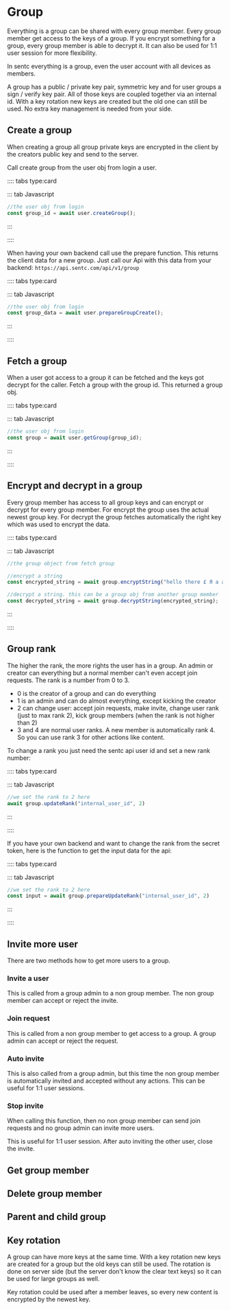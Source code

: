 # Group

Everything is a group can be shared with every group member. Every group member get access to the keys of a group.
If you encrypt something for a group, every group member is able to decrypt it.
It can also be used for 1:1 user session for more flexibility. 

In sentc everything is a group, even the user account with all devices as members.

A group has a public / private key pair, symmetric key and for user groups a sign / verify key pair. 
All of those keys are coupled together via an internal id. 
With a key rotation new keys are created but the old one can still be used.
No extra key management is needed from your side.

## Create a group

When creating a group all group private keys are encrypted in the client by the creators public key and send to the server.

Call create group from the user obj from login a user.

:::: tabs type:card

::: tab Javascript
```ts
//the user obj from login
const group_id = await user.createGroup();
```
:::

::::

When having your own backend call use the prepare function. This returns the client data for a new group. 
Just call our Api with this data from your backend: `https://api.sentc.com/api/v1/group`

:::: tabs type:card

::: tab Javascript
```ts
//the user obj from login
const group_data = await user.prepareGroupCreate();
```
:::

::::

## Fetch a group

When a user got access to a group it can be fetched and the keys got decrypt for the caller. 
Fetch a group with the group id. This returned a group obj.

:::: tabs type:card

::: tab Javascript
```ts
//the user obj from login
const group = await user.getGroup(group_id);
```
:::

::::

## Encrypt and decrypt in a group

Every group member has access to all group keys and can encrypt or decrypt for every group member. 
For encrypt the group uses the actual newest group key. 
For decrypt the group fetches automatically the right key which was used to encrypt the data.

:::: tabs type:card

::: tab Javascript
```ts
//the group object from fetch group

//encrypt a string
const encrypted_string = await group.encryptString("hello there £ Я a a 👍");

//decrypt a string. this can be a group obj from another group member
const decrypted_string = await group.decryptString(encrypted_string);
```
:::

::::

## Group rank

The higher the rank, the more rights the user has in a group. 
An admin or creator can everything but a normal member can't even accept join requests.
The rank is a number from 0 to 3.

- 0 is the creator of a group and can do everything
- 1 is an admin and can do almost everything, except kicking the creator
- 2 can change user: accept join requests, make invite, change user rank (just to max rank 2), kick group members (when the rank is not higher than 2)
- 3 and 4 are normal user ranks. A new member is automatically rank 4. So you can use rank 3 for other actions like content.

To change a rank you just need the sentc api user id and set a new rank number:

:::: tabs type:card

::: tab Javascript
```ts
//we set the rank to 2 here
await group.updateRank("internal_user_id", 2)
```
:::

::::

If you have your own backend and want to change the rank from the secret token, 
here is the function to get the input data for the api:

:::: tabs type:card

::: tab Javascript
```ts
//we set the rank to 2 here
const input = await group.prepareUpdateRank("internal_user_id", 2)
```
:::

::::

## Invite more user

There are two methods how to get more users to a group.

### Invite a user

This is called from a group admin to a non group member. The non group member can accept or reject the invite.

### Join request

This is called from a non group member to get access to a group. A group admin can accept or reject the request.

### Auto invite

This is also called from a group admin, but this time the non group member is automatically invited and accepted without any actions. 
This can be useful for 1:1 user sessions.

### Stop invite

When calling this function, then no non group member can send join requests and no group admin can invite more users. 

This is useful for 1:1 user session. After auto inviting the other user, close the invite.

## Get group member

## Delete group member

## Parent and child group

## Key rotation

A group can have more keys at the same time. With a key rotation new keys are created for a group but the old keys can still be used.
The rotation is done on server side (but the server don't know the clear text keys) so it can be used for large groups as well.

Key rotation could be used after a member leaves, so every new content is encrypted by the newest key.